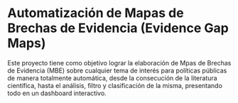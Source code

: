 # Automatización de Mapas de Brechas de Evidencia (Evidence Gap Maps)

Este proyecto tiene como objetivo lograr la elaboración de Mpas de Brechas de Evidencia (MBE) sobre cualquier tema de interés para políticas públicas de manera totalmente automática, desde la consecución de la literatura científica, hasta el análisis, filtro y clasificación de la misma, presentando todo en un dashboard interactivo.